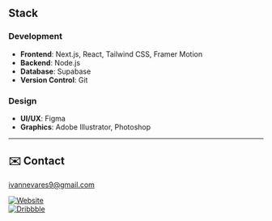 ## Stack  

### Development  
- **Frontend**: Next.js, React, Tailwind CSS, Framer Motion  
- **Backend**: Node.js  
- **Database**: Supabase  
- **Version Control**: Git  

### Design  
- **UI/UX**: Figma  
- **Graphics**: Adobe Illustrator, Photoshop  

---

## ✉️ Contact  
ivannevares9@gmail.com  

[![Website](https://img.shields.io/badge/Website-Visit-black)](https://inevares.com)  
[![Dribbble](https://img.shields.io/badge/Dribbble-Follow-red)](https://dribbble.com/i9i9)
